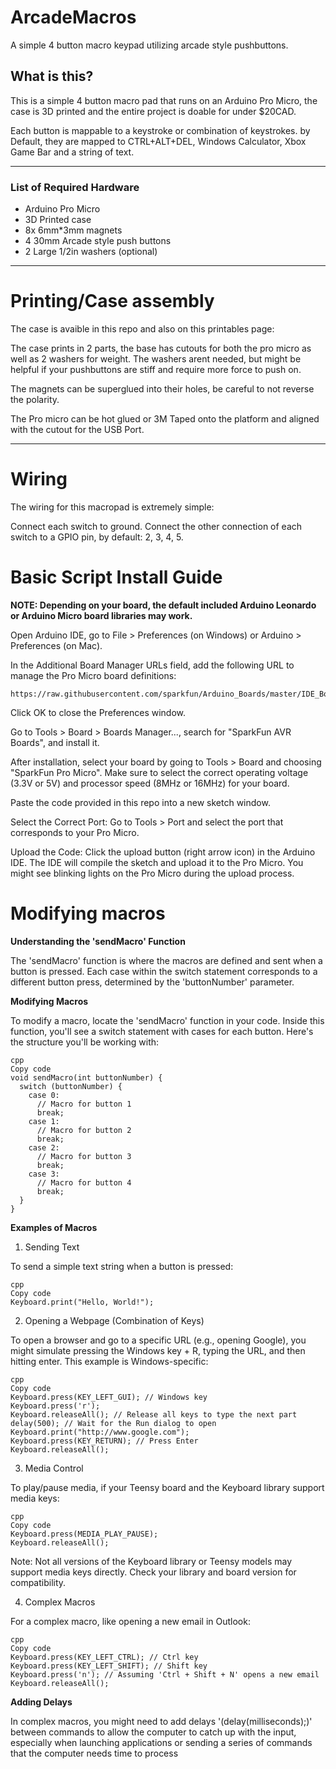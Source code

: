 # ArcadeMacros
A simple 4 button macro keypad utilizing arcade style pushbuttons.

## What is this?

This is a simple 4 button macro pad that runs on an Arduino Pro Micro, the case is 3D printed and the entire project is doable for under $20CAD.

Each button is mappable to a keystroke or combination of keystrokes. by Default, they are mapped to CTRL+ALT+DEL, Windows Calculator, Xbox Game Bar and a string of text.

---

### List of Required Hardware

- Arduino Pro Micro
- 3D Printed case
- 8x 6mm*3mm magnets
- 4 30mm Arcade style push buttons
- 2 Large 1/2in washers (optional)

---

# Printing/Case assembly

The case is avaible in this repo and also on this printables page:

The case prints in 2 parts, the base has cutouts for both the pro micro as well as 2 washers for weight. The washers arent needed, but might be helpful if your pushbuttons are stiff and require more force to push on. 

The magnets can be superglued into their holes, be careful to not reverse the polarity.

The Pro micro can be hot glued or 3M Taped onto the platform and aligned with the cutout for the USB Port.

---

# Wiring

The wiring for this macropad is extremely simple:

Connect each switch to ground.
Connect the other connection of each switch to a GPIO pin, by default: 2, 3, 4, 5.

# Basic Script Install Guide

**NOTE: Depending on your board, the default included Arduino Leonardo or Arduino Micro board libraries may work.** 

Open Arduino IDE, go to File > Preferences (on Windows) or Arduino > Preferences (on Mac).

In the Additional Board Manager URLs field, add the following URL to manage the Pro Micro board definitions:
~~~
https://raw.githubusercontent.com/sparkfun/Arduino_Boards/master/IDE_Board_Manager/package_sparkfun_index.json
~~~

Click OK to close the Preferences window.

Go to Tools > Board > Boards Manager..., search for "SparkFun AVR Boards", and install it.

After installation, select your board by going to Tools > Board and choosing "SparkFun Pro Micro". Make sure to select the correct operating voltage (3.3V or 5V) and processor speed (8MHz or 16MHz) for your board.

Paste the code provided in this repo into a new sketch window.

Select the Correct Port: Go to Tools > Port and select the port that corresponds to your Pro Micro.

Upload the Code: Click the upload button (right arrow icon) in the Arduino IDE. The IDE will compile the sketch and upload it to the Pro Micro. You might see blinking lights on the Pro Micro during the upload process.

# Modifying macros

**Understanding the 'sendMacro' Function**

The 'sendMacro' function is where the macros are defined and sent when a button is pressed. Each case within the switch statement corresponds to a different button press, determined by the 'buttonNumber' parameter.

**Modifying Macros**

To modify a macro, locate the 'sendMacro' function in your code. Inside this function, you'll see a switch statement with cases for each button. Here's the structure you'll be working with:

~~~
cpp
Copy code
void sendMacro(int buttonNumber) {
  switch (buttonNumber) {
    case 0:
      // Macro for button 1
      break;
    case 1:
      // Macro for button 2
      break;
    case 2:
      // Macro for button 3
      break;
    case 3:
      // Macro for button 4
      break;
  }
}
~~~

**Examples of Macros**
1. Sending Text

To send a simple text string when a button is pressed:
~~~
cpp
Copy code
Keyboard.print("Hello, World!");
~~~

2. Opening a Webpage (Combination of Keys)

To open a browser and go to a specific URL (e.g., opening Google), you might simulate pressing the Windows key + R, typing the URL, and then hitting enter. This example is Windows-specific:
~~~
cpp
Copy code
Keyboard.press(KEY_LEFT_GUI); // Windows key
Keyboard.press('r');
Keyboard.releaseAll(); // Release all keys to type the next part
delay(500); // Wait for the Run dialog to open
Keyboard.print("http://www.google.com");
Keyboard.press(KEY_RETURN); // Press Enter
Keyboard.releaseAll();
~~~

3. Media Control

To play/pause media, if your Teensy board and the Keyboard library support media keys:
~~~
cpp
Copy code
Keyboard.press(MEDIA_PLAY_PAUSE);
Keyboard.releaseAll();
~~~

Note: Not all versions of the Keyboard library or Teensy models may support media keys directly. Check your library and board version for compatibility.

4. Complex Macros

For a complex macro, like opening a new email in Outlook:
~~~
cpp
Copy code
Keyboard.press(KEY_LEFT_CTRL); // Ctrl key
Keyboard.press(KEY_LEFT_SHIFT); // Shift key
Keyboard.press('n'); // Assuming 'Ctrl + Shift + N' opens a new email
Keyboard.releaseAll();
~~~

**Adding Delays**

In complex macros, you might need to add delays '(delay(milliseconds);)' between commands to allow the computer to catch up with the input, especially when launching applications or sending a series of commands that the computer needs time to process
